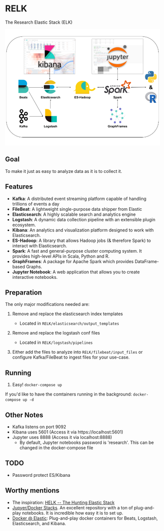 # RELK
The Research Elastic Stack (ELK) 

![RELK Overview](resources/images/RELK_Overview.png)

## Goal
To make it just as easy to analyze data as it is to collect it. 

## Features
* **Kafka**: A distributed event streaming platform capable of handling trillions of events a day
* **FileBeat**: A lightweight single-purpose data shipper from Elastic
* **Elasticsearch**: A highly scalable search and analytics engine
* **Logstash**: A dynamic data collection pipeline with an extensible plugin ecosystem.
* **Kibana**: An analytics and visualization platform designed to work with Elasticsearch.
* **ES-Hadoop**: A library that allows Hadoop jobs (& therefore Spark) to interact with Elasticsearch.
* **Spark**: A fast and general-purpose cluster computing system. It provides high-level APIs in Scala, Python and R.
* **GraphFrames**: A package for Apache Spark which provides DataFrame-based Graphs.
* **Jupyter Notebook**: A web application that allows you to create interactive notebooks. 

## Preparation
The only major modifications needed are:
1. Remove and replace the elasticsearch index templates
    * Located in `RELK/elasticsearch/output_templates`

2. Remove and replace the logstash conf files
    * Located in `RELK/logstash/pipelines`

3. Either add the files to analyze into `RELK/filebeat/input_files` or configure Kafka/FileBeat to ingest files for your use-case.


## Running
1. Easy! `docker-compose up`

If you'd like to have the comtainers running in the background:
`docker-compose up -d`


## Other Notes
* Kafka listens on port 9092
* Kibana uses 5601 (Access it via https://localhost:5601)
* Jupyter uses 8888 (Access it via localhost:8888)
  *  By default, Jupyter notebooks password is 'research'. This can be changed in the docker-compose file

## TODO
* Password protect ES/Kibana

## Worthy mentions
* The inspiration: [HELK -- The Hunting Elastic Stack](https://github.com/Cyb3rWard0g/HELK)
* [Jupyer/Docker Stacks](https://github.com/jupyter/docker-stacks). An excellent repository with a ton of plug-and-play notebooks. It is incredible how easy it is to set up.
* [Docker @ Elastic](https://www.docker.elastic.co/): Plug-and-play docker containers for Beats, Logstash, Elasticsearch, and Kibana.
